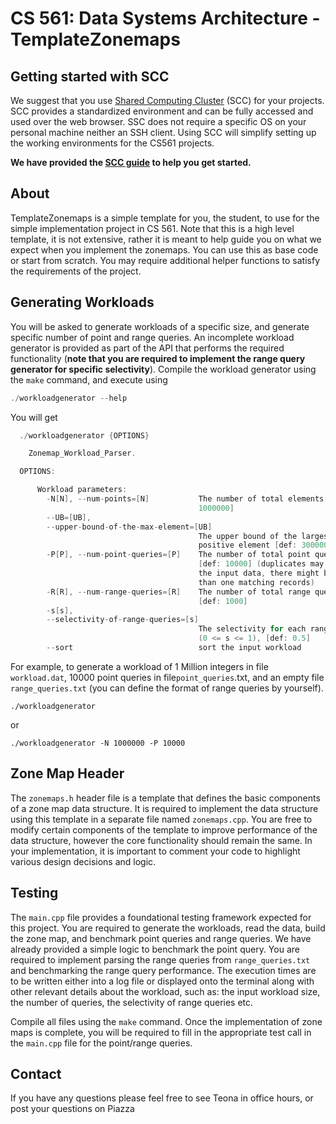 # CS 561: Data Systems Architecture - TemplateZonemaps

## Getting started with SCC

We suggest that you use [Shared Computing Cluster](https://www.bu.edu/tech/support/research/system-usage/connect-scc/scc-ondemand/) (SCC) for your projects. SCC provides a standardized environment
and can be fully accessed and used over the web browser. SSC does not require a specific OS on
your personal machine neither an SSH client. Using SCC will simplify setting up the working environments for the CS561 projects.

**We have provided the [SCC guide](SCC.md) to help you get started.**

## About

TemplateZonemaps is a simple template for you, the student, to use for the simple implementation project
in CS 561. Note that this is a high level template, it is not extensive, rather it is meant to help
guide you on what we expect when you implement the zonemaps. You can use this as base code or start from
scratch. You may require additional helper functions to satisfy the requirements of the project.

## Generating Workloads
You will be asked to generate workloads of a specific size, and generate specific number of point and
range queries. An incomplete workload generator is provided as part of the API that performs the
required functionality (**note that you are required to implement the range query generator for specific
selectivity**).  Compile the workload generator using the `make` command, and execute using

```c
./workloadgenerator --help
```

You will get

```c
  ./workloadgenerator {OPTIONS}

    Zonemap_Workload_Parser.

  OPTIONS:

      Workload parameters:
        -N[N], --num-points=[N]           The number of total elements [def:
                                          1000000]
        --UB=[UB],
        --upper-bound-of-the-max-element=[UB]
                                          The upper bound of the largest
                                          positive element [def: 3000000]
        -P[P], --num-point-queries=[P]    The number of total point queries
                                          [def: 10000] (duplicates may exist in
                                          the input data, there might be more
                                          than one matching records)
        -R[R], --num-range-queries=[R]    The number of total range queries
                                          [def: 1000]
        -s[s],
        --selectivity-of-range-queries=[s]
                                          The selectivity for each range queries
                                          (0 <= s <= 1), [def: 0.5]
        --sort                            sort the input workload
```

For example, to generate a workload of 1 Million integers in file `workload.dat`, 10000 point queries in
file`point_queries`.txt, and an empty file `range_queries.txt` (you can define the format of range
queries by yourself).

```
./workloadgenerator
```

or 

```
./workloadgenerator -N 1000000 -P 10000
```

## Zone Map Header
The `zonemaps.h` header file is a template that defines the basic components of a zone map data structure.
It is required to implement the data structure using this template in a separate file named
`zonemaps.cpp`. You are free to modify certain components of the template to improve performance of the
data structure, however the core functionality should remain the same. In your implementation, it is
important to comment your code to highlight various design decisions and logic. 

## Testing 
The `main.cpp` file provides a foundational testing framework expected for this project. You are required
to generate the workloads, read the data, build the zone map, and benchmark point queries and range
queries. We have already provided a simple logic to benchmark the point query. You are required to
implement parsing the range queries from `range_queries.txt` and benchmarking the range query
performance. The execution times are to be written either into a log file or displayed onto the terminal
along with other relevant details about the workload, such as: the input workload size, the number of
queries, the selectivity of range queries etc. 

Compile all files using the `make` command.
Once the implementation of zone maps is complete, you will be required to fill in the appropriate test
call in the `main.cpp` file for the point/range queries. 

## Contact

If you have any questions please feel free to see Teona in office hours, or post your questions on Piazza
